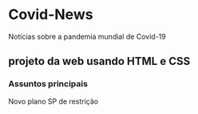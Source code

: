 # Covid-News
Notícias sobre a pandemia mundial de Covid-19 

## projeto da web usando HTML e CSS

### Assuntos principais
Novo plano SP de restrição